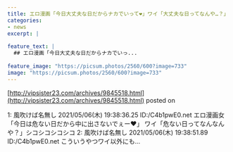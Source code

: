 ```yaml
---
title: エロ漫画「今日大丈夫な日だからナカでいって❤」ワイ「大丈夫な日ってなんや…？」シコシコシコシコ
categories:
- news
excerpt: |
  
feature_text: |
  ## エロ漫画「今日大丈夫な日だからナカでいっ...
  
feature_image: "https://picsum.photos/2560/600?image=733"
image: "https://picsum.photos/2560/600?image=733"
---
```


[http://vipsister23.com/archives/9845518.html](http://vipsister23.com/archives/9845518.html)
posted on 

<!--more-->

1: 風吹けば名無し 2021/05/06(木) 19:38:36.25 ID:/C4b1pwE0.net エロ漫画女「今日は危ない日だから中に出さないでぇー❤」 ワイ「危ない日ってなんなんや？」シコシコシコシコ 2: 風吹けば名無し 2021/05/06(木) 19:38:51.89 ID:/C4b1pwE0.net こういうやつワイ以外にも...
